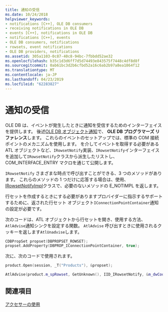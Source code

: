 ```yaml
---
title: 通知の受信
ms.date: 10/24/2018
helpviewer_keywords:
- notifications [C++], OLE DB consumers
- receiving notifications in OLE DB
- events [C++], notifications in OLE DB
- notifications [C++], events
- OLE DB consumers, notifications
- rowsets, event notifications
- OLE DB providers, notifications
ms.assetid: 305a1103-0c87-40c8-94bc-7fbbdd52ae32
ms.openlocfilehash: b35c1d3d6ff7d5d74493e843575f7448c4df8d8f
ms.sourcegitcommit: 0ab61bc3d2b6cfbd52a16c6ab2b97a8ea1864f12
ms.translationtype: MT
ms.contentlocale: ja-JP
ms.lasthandoff: 04/23/2019
ms.locfileid: "62283827"
---
```

# <a name="receiving-notifications"></a>通知の受信

OLE DB は、イベントが発生したときに通知を受信するためのインターフェイスを提供します。 後述[OLE DB オブジェクト通知](/previous-versions/windows/desktop/ms725406(v=vs.85))で、 **OLE DB プログラマーズ リファレンス**します。 これらのイベントのセットアップでは、標準の COM 接続ポイントのメカニズムを使用します。 を介してイベントを取得する必要がある ATL オブジェクトなど、`IRowsetNotify`実装、`IRowsetNotify`インターフェイスを追加して`IRowsetNotify`クラスから派生したリストし、COM_INTERFACE_ENTRY マクロを通じて公開します。

`IRowsetNotify` さまざまな時点で呼び出すことができる、3 つのメソッドがあります。 これらのメソッドの 1 つだけに応答する場合は、使用、 [IRowsetNotifyImpl](../../data/oledb/irowsetnotifyimpl-class.md)クラスで、必要のないメソッドの E_NOTIMPL を返します。

行セットを作成するときにする必要がありますプロバイダーに指示するサポートするために、返された行セット オブジェクト`IConnectionPointContainer`通知の設定が必要です。

次のコードは、ATL オブジェクトから行セットを開き、使用する方法、`AtlAdvise`通知シンクを設定する関数。 `AtlAdvise` 呼び出すときに使用されるクッキーを返します`AtlUnadvise`します。

```cpp
CDBPropSet propset(DBPROPSET_ROWSET);
propset.AddProperty(DBPROP_IConnectionPointContainer, true);
```

次に、次のコードで使用されます。

```cpp
product.Open(session, _T("Products"), &propset);

AtlAdvise(product.m_spRowset, GetUnknown(), IID_IRowsetNotify, &m_dwCookie);
```

## <a name="see-also"></a>関連項目

[アクセサーの使用](../../data/oledb/using-accessors.md)